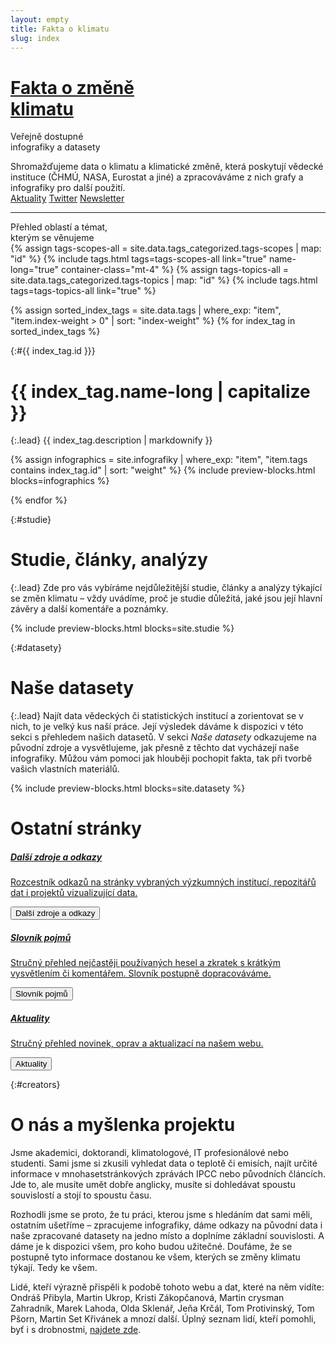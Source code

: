 ```yaml
---
layout: empty
title: Fakta o klimatu
slug: index
---
```

<div class="section intro pb-4">
    <div class="container">
        <h1 id="home"><a href="/">Fakta o změně<br>klimatu</a></h1>
        <span class="tagline">Veřejně dostupné<br>infografiky a datasety</span>
        <p>Shromažďujeme data o klimatu a klimatické změně, která poskytují vědecké instituce (ČHMÚ, NASA, Eurostat a jiné) a zpracováváme z nich grafy a infografiky pro další použití.<br/>
            <a href="/aktuality" class="btn btn-secondary mt-3"><i class="fas fa-fw fa-newspaper"></i> Aktuality</a>
            <a href="https://twitter.com/{{ site.twitter }}" target="_blank" class="btn btn-secondary mt-3"><i class="fab fa-fw fa-twitter"></i> Twitter</a>
            <a href="{{ site.newsletter }}" target="_blank" class="btn btn-secondary mt-3"><i class="fas fa-fw fa-envelope-open-text"></i> Newsletter</a>
        </p>
        <hr/>
        <span class="tagline">Přehled oblastí a témat,<br/>kterým se věnujeme</span>
        <div class="tags-list">
            {% assign tags-scopes-all = site.data.tags_categorized.tags-scopes | map: "id" %}
            {% include tags.html tags=tags-scopes-all link="true" name-long="true" container-class="mt-4" %}
            {% assign tags-topics-all = site.data.tags_categorized.tags-topics | map: "id" %}
            {% include tags.html tags=tags-topics-all link="true" %}
        </div>
    </div>
</div>

{% assign sorted_index_tags = site.data.tags | where_exp: "item", "item.index-weight > 0" | sort: "index-weight" %}
{% for index_tag in sorted_index_tags %}
<div class="section"><div class="container" markdown="1">

{:#{{ index_tag.id }}}
# {{ index_tag.name-long | capitalize }}

{:.lead}
{{ index_tag.description | markdownify }}

{% assign infographics = site.infografiky | where_exp: "item", "item.tags contains index_tag.id" | sort: "weight" %}
{% include preview-blocks.html blocks=infographics %}

</div></div>
{% endfor %}

<div class="section"><div class="container" markdown="1">

{:#studie}
# Studie, články, analýzy

{:.lead}
Zde pro vás vybíráme nejdůležitější studie, články a analýzy týkající se změn klimatu – vždy uvádíme, proč je studie důležitá, jaké jsou její hlavní závěry a další komentáře a poznámky.

{% include preview-blocks.html blocks=site.studie %}

</div></div>
<div class="section"><div class="container" markdown="1">

{:#datasety}
# Naše datasety

{:.lead}
Najít data vědeckých či statistických institucí a zorientovat se v nich, to je velký kus naší práce. Její výsledek dáváme k dispozici v této sekci s přehledem našich datasetů. V sekci _Naše datasety_ odkazujeme na původní zdroje a vysvětlujeme, jak přesně z těchto dat vycházejí naše infografiky. Můžou vám pomoci jak hlouběji pochopit fakta, tak při tvorbě vašich vlastních materiálů.

{% include preview-blocks.html blocks=site.datasety %}

</div></div>

<div class="section">
    <div class="container">
        <h1 id="pages">Ostatní stránky</h1>
        <div class="row justify-content-md-center">
            <div class="col-12 col-sm-4">
                <a href="/zdroje" class="preview-card card">
                    <div class="card-body">
                        <h5>Další zdroje a odkazy</h5>
                        <p class="card-text">Rozcestník odkazů na stránky vybraných výzkumných institucí, repozitářů dat i projektů vizualizující data.</p>
                        <button class="btn btn-primary btn-block"><i class="fas fa-fw fa-globe"></i> Další zdroje a odkazy</button>
                    </div>
                </a>
            </div>
            <div class="col-12 col-sm-4">
                <a href="/slovnik" class="preview-card card">
                    <div class="card-body">
                        <h5>Slovník pojmů</h5>
                        <p class="card-text">Stručný přehled nejčastěji používaných hesel a zkratek s krátkým vysvětlením či komentářem. Slovník postupně dopracováváme.</p>
                        <button class="btn btn-primary btn-block"><i class="fas fa-fw fa-book"></i> Slovník pojmů</button>
                    </div>
                </a>
            </div>
            <div class="col-12 col-sm-4">
                <a href="/aktuality" class="preview-card card">
                    <div class="card-body">
                        <h5>Aktuality</h5>
                        <p class="card-text">Stručný přehled novinek, oprav a aktualizací na našem webu.</p>
                        <button class="btn btn-primary btn-block"><i class="fas fa-fw fa-newspaper"></i> Aktuality</button>
                    </div>
                </a>
            </div>
        </div>
    </div>
</div>

<div class="section"><div class="container" markdown="1">

{:#creators}
# O nás a myšlenka projektu

Jsme akademici, doktorandi, klimatologové, IT profesionálové nebo studenti. Sami jsme si zkusili vyhledat data o teplotě či emisích, najít určité informace v mnohasetstránkových zprávách IPCC nebo původních článcích. Jde to, ale musíte umět dobře anglicky, musíte si dohledávat spoustu souvislostí a stojí to spoustu času.

Rozhodli jsme se proto, že tu práci, kterou jsme s hledáním dat sami měli, ostatním ušetříme – zpracujeme infografiky, dáme odkazy na původní data i naše zpracované datasety na jedno místo a doplníme základní souvislosti. A dáme je k dispozici všem, pro koho budou užitečné. Doufáme, že se postupně tyto informace dostanou ke všem, kterých se změny klimatu týkají. Tedy ke všem.

Lidé, kteří výrazně přispěli k podobě tohoto webu a dat, které na něm vidíte: Ondráš Přibyla, Martin Ukrop, Kristi Zákopčanová, Martin crysman Zahradník, Marek Lahoda, Olda Sklenář, Jeňa Krčál, Tom Protivinský, Tom Pšorn, Martin Set Křivánek a mnozí další. Úplný seznam lidí, kteří pomohli, byť i s drobnostmi, [najdete zde](https://github.com/faktaoklimatu/web/blob/master/CONTRIBUTORS.md#readme).

</div></div>
